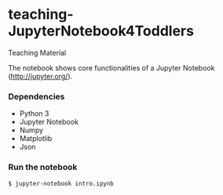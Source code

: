 # teaching-JupyterNotebook4Toddlers
Teaching Material 

The notebook shows core functionalities of a Jupyter Notebook (http://jupyter.org/).

### Dependencies 
- Python 3
- Jupyter Notebook
- Numpy
- Matplotlib 
- Json 

### Run the notebook
```sh
$ jupyter-notebook intro.ipynb
```
